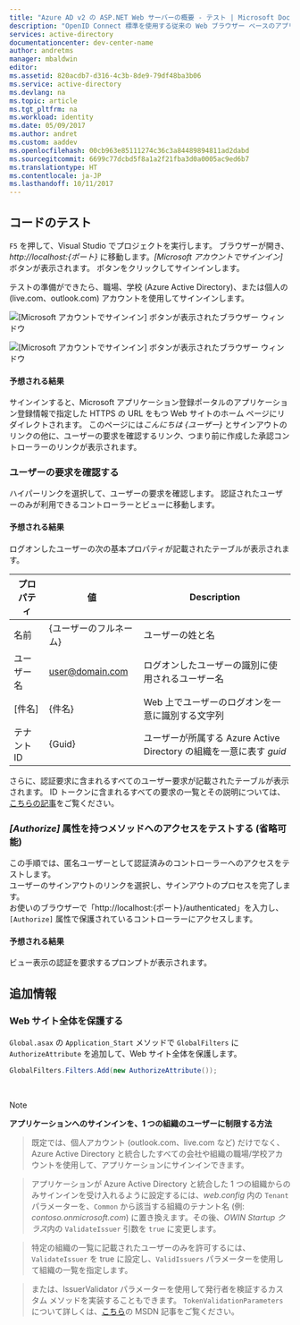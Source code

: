 ```yaml
---
title: "Azure AD v2 の ASP.NET Web サーバーの概要 - テスト | Microsoft Docs"
description: "OpenID Connect 標準を使用する従来の Web ブラウザー ベースのアプリケーションで、ASP.NET ソリューションに Microsoft のサインインを実装する"
services: active-directory
documentationcenter: dev-center-name
author: andretms
manager: mbaldwin
editor: 
ms.assetid: 820acdb7-d316-4c3b-8de9-79df48ba3b06
ms.service: active-directory
ms.devlang: na
ms.topic: article
ms.tgt_pltfrm: na
ms.workload: identity
ms.date: 05/09/2017
ms.author: andret
ms.custom: aaddev
ms.openlocfilehash: 00cb963e85111274c36c3a84489894811ad2dabd
ms.sourcegitcommit: 6699c77dcbd5f8a1a2f21fba3d0a0005ac9ed6b7
ms.translationtype: HT
ms.contentlocale: ja-JP
ms.lasthandoff: 10/11/2017
---
```

## <a name="test-your-code"></a>コードのテスト

`F5` を押して、Visual Studio でプロジェクトを実行します。 ブラウザーが開き、*http://localhost:{ポート}* に移動します。*[Microsoft アカウントでサインイン]* ボタンが表示されます。 ボタンをクリックしてサインインします。

テストの準備ができたら、職場、学校 (Azure Active Directory)、または個人の (live.com、outlook.com) アカウントを使用してサインインします。 

![[Microsoft アカウントでサインイン] ボタンが表示されたブラウザー ウィンドウ](media/active-directory-serversidewebapp-aspnetwebappowin-test/aspnetbrowsersignin.png)

![[Microsoft アカウントでサインイン] ボタンが表示されたブラウザー ウィンドウ](media/active-directory-serversidewebapp-aspnetwebappowin-test/aspnetbrowsersignin2.png)

#### <a name="expected-results"></a>予想される結果
サインインすると、Microsoft アプリケーション登録ポータルのアプリケーション登録情報で指定した HTTPS の URL をもつ Web サイトのホーム ページにリダイレクトされます。 このページには*こんにちは {ユーザー}* とサインアウトのリンクの他に、ユーザーの要求を確認するリンク、つまり前に作成した承認コントローラーのリンクが表示されます。

### <a name="see-users-claims"></a>ユーザーの要求を確認する
ハイパーリンクを選択して、ユーザーの要求を確認します。 認証されたユーザーのみが利用できるコントローラーとビューに移動します。

#### <a name="expected-results"></a>予想される結果
 ログオンしたユーザーの次の基本プロパティが記載されたテーブルが表示されます。

| プロパティ | 値 | Description|
|---|---|---|
| 名前 | {ユーザーのフルネーム} | ユーザーの姓と名
|ユーザー名 | <span>user@domain.com</span>| ログオンしたユーザーの識別に使用されるユーザー名
| [件名]| {件名}|Web 上でユーザーのログオンを一意に識別する文字列|
| テナント ID| {Guid}| ユーザーが所属する Azure Active Directory の組織を一意に表す *guid*|

さらに、認証要求に含まれるすべてのユーザー要求が記載されたテーブルが表示されます。 ID トークンに含まれるすべての要求の一覧とその説明については、[こちらの記事](https://docs.microsoft.com/azure/active-directory/develop/active-directory-token-and-claims "ID トークン内の要求の一覧")をご覧ください。


### <a name="test-accessing-a-method-that-has-an-authorize-attribute-optional"></a>*[Authorize]* 属性を持つメソッドへのアクセスをテストする (省略可能)
この手順では、匿名ユーザーとして認証済みのコントローラーへのアクセスをテストします。<br/>
ユーザーのサインアウトのリンクを選択し、サインアウトのプロセスを完了します。<br/>
お使いのブラウザーで「http://localhost:{ポート}/authenticated」を入力し、`[Authorize]` 属性で保護されているコントローラーにアクセスします。

#### <a name="expected-results"></a>予想される結果
ビュー表示の認証を要求するプロンプトが表示されます。

## <a name="additional-information"></a>追加情報

<!--start-collapse-->
### <a name="protect-your-entire-web-site"></a>Web サイト全体を保護する
`Global.asax` の `Application_Start` メソッドで `GlobalFilters` に `AuthorizeAttribute` を追加して、Web サイト全体を保護します。

```csharp
GlobalFilters.Filters.Add(new AuthorizeAttribute());
```
<!--end-collapse-->

<div></div>
<br/>

> [!NOTE]
> **アプリケーションへのサインインを、1 つの組織のユーザーに制限する方法**

> 既定では、個人アカウント (outlook.com、live.com など) だけでなく、Azure Active Directory と統合したすべての会社や組織の職場/学校アカウントを使用して、アプリケーションにサインインできます。 

> アプリケーションが Azure Active Directory と統合した 1 つの組織からのみサインインを受け入れるように設定するには、*web.config* 内の `Tenant` パラメーターを、`Common` から該当する組織のテナント名 (例: *contoso.onmicrosoft.com*) に置き換えます。その後、*OWIN Startup クラス*内の `ValidateIssuer` 引数を `true` に変更します。

> 特定の組織の一覧に記載されたユーザーのみを許可するには、`ValidateIssuer` を true に設定し、`ValidIssuers` パラメーターを使用して組織の一覧を指定します。

> または、IssuerValidator パラメーターを使用して発行者を検証するカスタム メソッドを実装することもできます。 `TokenValidationParameters` について詳しくは、[こちら](https://msdn.microsoft.com/library/system.identitymodel.tokens.tokenvalidationparameters.aspx "TokenValidationParameters に関する MSDN の記事")の MSDN 記事をご覧ください。

